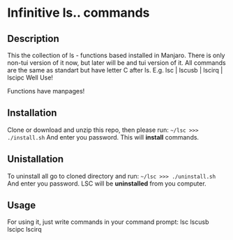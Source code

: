 # Infinitive ls.. commands

## Description

This the collection of ls - functions based installed in Manjaro.
There is only non-tui version of it now, but later will be and tui version of it.
All commands are the same as standart but have letter C after ls.
E.g. lsc | lscusb | lscirq | lscipc
Well Use!

Functions have manpages!

## Installation

Clone or download and unzip this repo, then please run:
`~/lsc >>> ./install.sh`
And enter you password. This will __install__ commands.

## Unistallation

To uninstall all go to cloned directory and run:
`~/lsc >>> ./uninstall.sh`
And enter you password. LSC will be __uninstalled__ from you computer.

## Usage

For using it, just write commands in your command prompt:
lsc
lscusb
lscipc
lscirq


